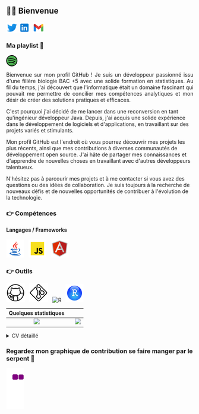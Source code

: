 ## :woman_cartwheeling: Bienvenue

<p align="left">
<a href="https://twitter.com/SimonetLa3" target="blank"><img align="center" src="Icon/twitter.png" title = "Twitter" alt="" height="30" /></a>
<a href="www.linkedin.com/in/léa-simonet-884615172" target="blank"><img align="center" src="Icon/linkedin.png" alt="" height="30" /></a>
<a href="http://instagram.com/sim6.photos" target="blank"><img align="center" src="https://github.com/mishmanners/MishManners/blob/master/socials/instagram.png" alt="" height="30" /></a>
<a href="mailto:simonetlea97@gmail.com" target="blank"><img align="center" src="Icon/gmail.png" alt="" height="30" /></a>
    
</p>

### Ma playlist 🎵

<a href="https://open.spotify.com/user/11173087224?si=583b1463f6ca425f" target="blank"><img align="center" src="Icon/spotify.png" alt="" height="30" /></a>
    
<p style="text-align: justify;">
    Bienvenue sur mon profil GitHub ! Je suis un développeur passionné issu d'une filière biologie BAC +5 avec une solide formation en statistiques. Au fil du temps, j'ai découvert que l'informatique était un domaine fascinant qui pouvait me permettre de concilier mes compétences analytiques et mon désir de créer des solutions pratiques et efficaces.

C'est pourquoi j'ai décidé de me lancer dans une reconversion en tant qu'ingénieur développeur Java. Depuis, j'ai acquis une solide expérience dans le développement de logiciels et d'applications, en travaillant sur des projets variés et stimulants.

Mon profil GitHub est l'endroit où vous pourrez découvrir mes projets les plus récents, ainsi que mes contributions à diverses communautés de développement open source. J'ai hâte de partager mes connaissances et d'apprendre de nouvelles choses en travaillant avec d'autres développeurs talentueux.

N'hésitez pas à parcourir mes projets et à me contacter si vous avez des questions ou des idées de collaboration. Je suis toujours à la recherche de nouveaux défis et de nouvelles opportunités de contribuer à l'évolution de la technologie.
</p>

### :point_right: Compétences
#### Langages / Frameworks
<img src="./Icon/java.png" alt="java" title="Java"/>&nbsp;&nbsp; 
<img src="./Icon/javascript.png" alt ="Javascript" title="Javascript"/>&nbsp;&nbsp; 
<img src="./Icon/angular.png" alt ="angular" title="Angular"/>&nbsp;&nbsp;

### :point_right: Outils
<img src="./Icon/github.png" alt ="GitHub" title="GitHub"/>&nbsp;&nbsp; 
<img src="./Icon/git.png" alt ="Git" title="Git"/>&nbsp;&nbsp; 
<img src="./Icon/r.png" alt ="R" title="R"/>&nbsp;&nbsp; 
<img src="./Icon/rstudio.png" alt ="Rstudio" title="Rstudio"/>&nbsp;&nbsp; 


| Quelques statistiques | | |
| :---: |:---:| :---:|
| ![](https://github-readme-stats.vercel.app/api/top-langs/?username=LeaSimonet&theme=radical&hide_langs_below=8&count_private=true)     |  | ![](https://github-readme-stats.vercel.app/api?username=LeaSimonet&show_icons=true&theme=radical&count_private=true) |

<details>
    <summary>
        CV détaillé
    </summary>

## EXPERIENCE PROFESSIONNELLE
### Formation Ingénieur Java junior 

## FORMATION
### 2022 – Master DyNEA – Université de Pau et des Pays de l'Adour - Anglet
Diplôme en dynamique des écosystèmes aquatiques.

### 2020 – Licence Biologie des organismes – Université de Pau et des Pays de l'Adour - Anglet
Diplôme de biologie - des milieux aquatiques.

### 2014 – BAC S – Lycée St Louis Villa Pia
Filière générale option physique chimmie.

### LANGUES
🇫🇷 🇬🇧 

### LOISIRS
Randonnée, ...
</details>

### Regardez mon graphique de contribution se faire manger par le serpent 🐍
![snake gif](https://github.com/LeaSimonet/LeaSimonet/blob/output/github-contribution-grid-snake.gif)
 


